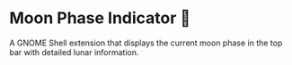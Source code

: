 # Moon Phase Indicator 🌙

A GNOME Shell extension that displays the current moon phase in the top bar with detailed lunar information.
